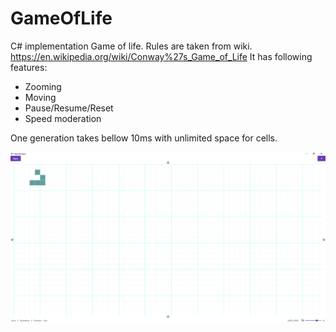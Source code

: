 # GameOfLife

C# implementation Game of life. Rules are taken from wiki. https://en.wikipedia.org/wiki/Conway%27s_Game_of_Life
It has following features:

- Zooming
- Moving
- Pause/Resume/Reset
- Speed moderation

One generation takes bellow 10ms with unlimited space for cells. 

![Initial screen](./ScreenExample.png)
